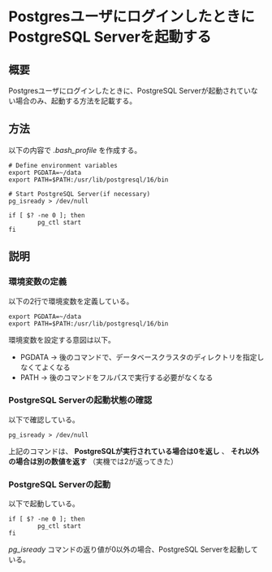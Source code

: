# PostgresユーザにログインしたときにPostgreSQL Serverを起動する

## 概要

Postgresユーザにログインしたときに、PostgreSQL Serverが起動されていない場合のみ、起動する方法を記載する。  

## 方法

以下の内容で *.bash_profile* を作成する。  
``` shell
# Define environment variables
export PGDATA=~/data
export PATH=$PATH:/usr/lib/postgresql/16/bin

# Start PostgreSQL Server(if necessary)
pg_isready > /dev/null

if [ $? -ne 0 ]; then
        pg_ctl start
fi
```

## 説明

### 環境変数の定義

以下の2行で環境変数を定義している。
``` shell
export PGDATA=~/data
export PATH=$PATH:/usr/lib/postgresql/16/bin
```

環境変数を設定する意図は以下。  
* PGDATA → 後のコマンドで、データベースクラスタのディレクトリを指定しなくてよくなる
* PATH → 後のコマンドをフルパスで実行する必要がなくなる

### PostgreSQL Serverの起動状態の確認

以下で確認している。
``` shell
pg_isready > /dev/null
```

上記のコマンドは、 **PostgreSQLが実行されている場合は0を返し** 、 **それ以外の場合は別の数値を返す** （実機では2が返ってきた）  

### PostgreSQL Serverの起動

以下で起動している。
``` shell
if [ $? -ne 0 ]; then
        pg_ctl start
fi
```

*pg_isready* コマンドの返り値が0以外の場合、PostgreSQL Serverを起動している。



